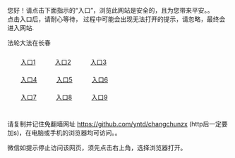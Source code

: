 您好！请点击下面指示的“入口”，浏览此网站是安全的，且为您带来平安。。 <br/>
点击入口后，请耐心等待， 过程中可能会出现无法打开的提示，请忽略，最终会进入网站. </br>

法轮大法在长春<br/>
<div style="padding:10px"><a style="margin:20px" target="_blank" href="https://d1l189nf9zn1r2.cloudfront.net/2Qpsp?owxbla" id="ccLink1" rel="nofollow">入口1</a> <a target="_blank" style="margin:20px" href="https://d1rfiez1aowo7t.cloudfront.net/2Qpsp?kgwnwwgw" id="ccLink2" rel="nofollow">入口2</a> <a style="margin:20px" target="_blank" href="https://d1zx3i6wvv8ivi.cloudfront.net/2Qpsp?awrnxnp" id="ccLink3" rel="nofollow">入口3</a></div>

<div style="padding:10px" ><a style="margin:20px" target="_blank" href="https://d1l189nf9zn1r2.cloudfront.net/2Qpsp?owxbla" id="ccLink4" rel="nofollow">入口4</a> <a style="margin:20px" href="https://d1rfiez1aowo7t.cloudfront.net/2Qpsp?kgwnwwgw" target="_blank" id="ccLink5" rel="nofollow">入口5</a> <a style="margin:20px" href="https://d1zx3i6wvv8ivi.cloudfront.net/2Qpsp?awrnxnp" target="_blank" id="ccLink6" rel="nofollow">入口6</a></div>

<div style="padding:10px"><a style="margin:20px" target="_blank" href="https://d1l189nf9zn1r2.cloudfront.net/2Qpsp?owxbla" id="ccLink7" rel="nofollow">入口7</a> <a style="margin:20px" href="https://d1rfiez1aowo7t.cloudfront.net/2Qpsp?kgwnwwgw" target="_blank" id="ccLink8" rel="nofollow">入口8</a> <a style="margin:20px" target="_blank" href="https://d1zx3i6wvv8ivi.cloudfront.net/2Qpsp?awrnxnp" id="ccLink9" rel="nofollow">入口9</a></div>

<br/>



请复制并记住免翻墙网址 https://github.com/yntd/changchunzx (http后一定要加s)，在电脑或手机的浏览器均可访问。。<br/>

微信如提示停止访问该网页，须先点击右上角，选择浏览器打开。
